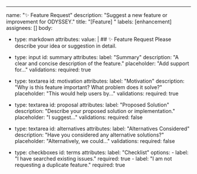 ---

name: "✨ Feature Request"
description: "Suggest a new feature or improvement for ODYSSEY."
title: "[Feature] "
labels: [enhancement]
assignees: []
body:

- type: markdown
  attributes:
  value: | ## ✨ Feature Request
  Please describe your idea or suggestion in detail.

- type: input
  id: summary
  attributes:
  label: "Summary"
  description: "A clear and concise description of the feature."
  placeholder: "Add support for..."
  validations:
  required: true

- type: textarea
  id: motivation
  attributes:
  label: "Motivation"
  description: "Why is this feature important? What problem does it solve?"
  placeholder: "This would help users by..."
  validations:
  required: true

- type: textarea
  id: proposal
  attributes:
  label: "Proposed Solution"
  description: "Describe your proposed solution or implementation."
  placeholder: "I suggest..."
  validations:
  required: false

- type: textarea
  id: alternatives
  attributes:
  label: "Alternatives Considered"
  description: "Have you considered any alternative solutions?"
  placeholder: "Alternatively, we could..."
  validations:
  required: false

- type: checkboxes
  id: terms
  attributes:
  label: "Checklist"
  options: - label: "I have searched existing issues."
  required: true - label: "I am not requesting a duplicate feature."
  required: true
